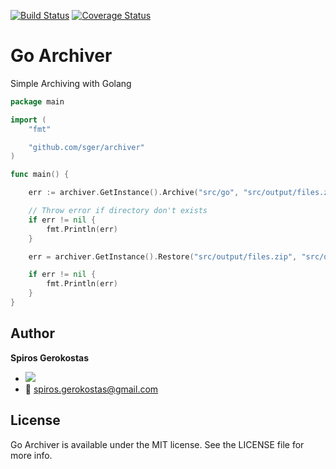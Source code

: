 [![Build Status](https://travis-ci.org/sger/podule.svg?branch=master)](https://travis-ci.org/sger/podule)
[![Coverage Status](https://coveralls.io/repos/github/sger/podule/badge.svg?branch=master)](https://coveralls.io/github/sger/podule?branch=master)

# Go Archiver

Simple Archiving with Golang

```go
package main

import (
	"fmt"

	"github.com/sger/archiver"
)

func main() {

	err := archiver.GetInstance().Archive("src/go", "src/output/files.zip")

    // Throw error if directory don't exists
	if err != nil {
		fmt.Println(err)
	}

	err = archiver.GetInstance().Restore("src/output/files.zip", "src/output/restored")

	if err != nil {
		fmt.Println(err)
	}
}
```

Author
-----

__Spiros Gerokostas__ 

- [![](https://img.shields.io/badge/twitter-sger-brightgreen.svg)](https://twitter.com/sger) 
- :email: spiros.gerokostas@gmail.com

License
-----

Go Archiver is available under the MIT license. See the LICENSE file for more info.

